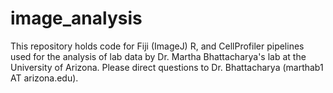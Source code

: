 # image_analysis
This repository holds code for Fiji (ImageJ) R, and CellProfiler pipelines used for the analysis of lab data by Dr. Martha Bhattacharya's lab at the University of Arizona. Please direct questions to Dr. Bhattacharya (marthab1 AT arizona.edu).
